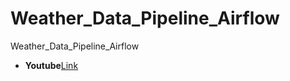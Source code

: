 # Weather_Data_Pipeline_Airflow
Weather_Data_Pipeline_Airflow


- **Youtube**[Link](https://www.youtube.com/watch?v=GgicultChWs)
